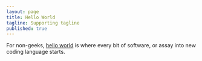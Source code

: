 ```yaml
---
layout: page
title: Hello World
tagline: Supporting tagline
published: true
---
```


For non-geeks, [hello world](http://en.wikipedia.org/wiki/Hello_world_program) is where every bit of software, or assay into new coding language starts.

